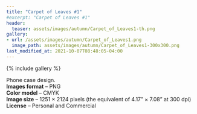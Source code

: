 ```yaml
---
title: "Carpet of Leaves #1"
#excerpt: "Carpet of Leaves #1"
header:
  teaser: assets/images/autumn/Carpet_of_Leaves1-th.png 
gallery:
- url: /assets/images/autumn/Carpet_of_Leaves1.png
  image_path: assets/images/autumn/Carpet_of_Leaves1-300x300.png
last_modified_at: 2021-10-07T08:48:05-04:00
---
```


{% include gallery %}

Phone case design.<br/>
**Images format** – PNG<br/>
**Color model** – CMYK<br/>
**Image size** – 1251 × 2124 pixels (the equivalent of 4.17” × 7.08” at 300 dpi)<br/>
**License** – Personal and Commercial<br/><br/>

